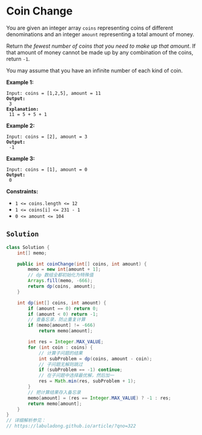 # Coin Change



You are given an integer array `coins` representing coins of different denominations and an integer `amount` representing a total amount of money.

Return _the fewest number of coins that you need to make up that amount_. If that amount of money cannot be made up by any combination of the coins, return `-1`.

You may assume that you have an infinite number of each kind of coin.

&#x20;

**Example 1:**

<pre><code>Input: coins = [1,2,5], amount = 11
<strong>Output:
</strong> 3
<strong>Explanation:
</strong> 11 = 5 + 5 + 1
</code></pre>

**Example 2:**

<pre><code>Input: coins = [2], amount = 3
<strong>Output:
</strong> -1
</code></pre>

**Example 3:**

<pre><code>Input: coins = [1], amount = 0
<strong>Output:
</strong> 0
</code></pre>

&#x20;

**Constraints:**

* `1 <= coins.length <= 12`
* `1 <= coins[i] <= 231 - 1`
* `0 <= amount <= 104`

## `Solution`

```java
class Solution {
    int[] memo;

    public int coinChange(int[] coins, int amount) {
        memo = new int[amount + 1];
        // dp 数组全都初始化为特殊值
        Arrays.fill(memo, -666);
        return dp(coins, amount);
    }

    int dp(int[] coins, int amount) {
        if (amount == 0) return 0;
        if (amount < 0) return -1;
        // 查备忘录，防止重复计算
        if (memo[amount] != -666)
            return memo[amount];

        int res = Integer.MAX_VALUE;
        for (int coin : coins) {
            // 计算子问题的结果
            int subProblem = dp(coins, amount - coin);
            // 子问题无解则跳过
            if (subProblem == -1) continue;
            // 在子问题中选择最优解，然后加一
            res = Math.min(res, subProblem + 1);
        }
        // 把计算结果存入备忘录
        memo[amount] = (res == Integer.MAX_VALUE) ? -1 : res;
        return memo[amount];
    }
}
// 详细解析参见：
// https://labuladong.github.io/article/?qno=322

```
